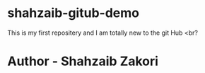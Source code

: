# shahzaib-gitub-demo
This is my first repositery and I am totally new to the git Hub
<br?

<h1>Author - Shahzaib Zakori</h1>
